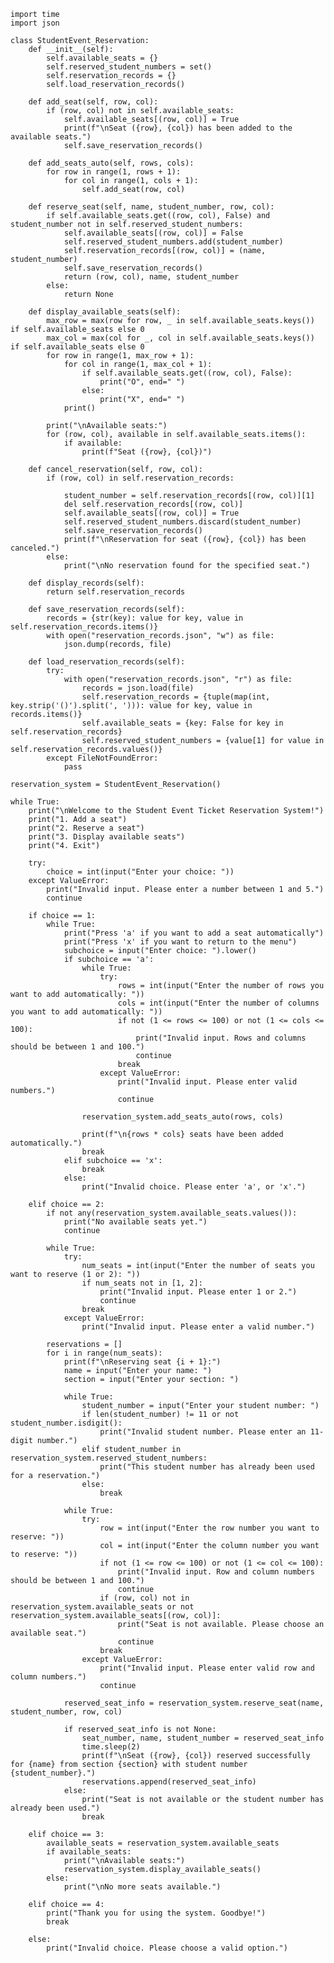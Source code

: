     import time
    import json
    
    class StudentEvent_Reservation:
        def __init__(self):
            self.available_seats = {}
            self.reserved_student_numbers = set()
            self.reservation_records = {}
            self.load_reservation_records()
    
        def add_seat(self, row, col):
            if (row, col) not in self.available_seats:
                self.available_seats[(row, col)] = True
                print(f"\nSeat ({row}, {col}) has been added to the available seats.")
                self.save_reservation_records()
    
        def add_seats_auto(self, rows, cols):
            for row in range(1, rows + 1):
                for col in range(1, cols + 1):
                    self.add_seat(row, col)
    
        def reserve_seat(self, name, student_number, row, col):
            if self.available_seats.get((row, col), False) and student_number not in self.reserved_student_numbers:
                self.available_seats[(row, col)] = False
                self.reserved_student_numbers.add(student_number)
                self.reservation_records[(row, col)] = (name, student_number)
                self.save_reservation_records()
                return (row, col), name, student_number
            else:
                return None
    
        def display_available_seats(self):
            max_row = max(row for row, _ in self.available_seats.keys()) if self.available_seats else 0
            max_col = max(col for _, col in self.available_seats.keys()) if self.available_seats else 0
            for row in range(1, max_row + 1):
                for col in range(1, max_col + 1):
                    if self.available_seats.get((row, col), False):
                        print("O", end=" ")
                    else:
                        print("X", end=" ")
                print()
    
            print("\nAvailable seats:")
            for (row, col), available in self.available_seats.items():
                if available:
                    print(f"Seat ({row}, {col})")
                    
        def cancel_reservation(self, row, col):
            if (row, col) in self.reservation_records:
                
                student_number = self.reservation_records[(row, col)][1]
                del self.reservation_records[(row, col)]
                self.available_seats[(row, col)] = True
                self.reserved_student_numbers.discard(student_number)
                self.save_reservation_records()
                print(f"\nReservation for seat ({row}, {col}) has been canceled.")
            else:
                print("\nNo reservation found for the specified seat.")
    
        def display_records(self):
            return self.reservation_records
    
        def save_reservation_records(self):
            records = {str(key): value for key, value in self.reservation_records.items()}
            with open("reservation_records.json", "w") as file:
                json.dump(records, file)
    
        def load_reservation_records(self):
            try:
                with open("reservation_records.json", "r") as file:
                    records = json.load(file)
                    self.reservation_records = {tuple(map(int, key.strip('()').split(', '))): value for key, value in records.items()}
                    self.available_seats = {key: False for key in self.reservation_records}
                    self.reserved_student_numbers = {value[1] for value in self.reservation_records.values()}
            except FileNotFoundError:
                pass
    
    reservation_system = StudentEvent_Reservation()
    
    while True:
        print("\nWelcome to the Student Event Ticket Reservation System!")
        print("1. Add a seat")
        print("2. Reserve a seat")
        print("3. Display available seats")
        print("4. Exit")
    
        try:
            choice = int(input("Enter your choice: "))
        except ValueError:
            print("Invalid input. Please enter a number between 1 and 5.")
            continue
    
        if choice == 1:
            while True:
                print("Press 'a' if you want to add a seat automatically")
                print("Press 'x' if you want to return to the menu")
                subchoice = input("Enter choice: ").lower()
                if subchoice == 'a':
                    while True:
                        try:
                            rows = int(input("Enter the number of rows you want to add automatically: "))
                            cols = int(input("Enter the number of columns you want to add automatically: "))
                            if not (1 <= rows <= 100) or not (1 <= cols <= 100):
                                print("Invalid input. Rows and columns should be between 1 and 100.")
                                continue
                            break
                        except ValueError:
                            print("Invalid input. Please enter valid numbers.")
                            continue
    
                    reservation_system.add_seats_auto(rows, cols)
    
                    print(f"\n{rows * cols} seats have been added automatically.")
                    break
                elif subchoice == 'x':
                    break
                else:
                    print("Invalid choice. Please enter 'a', or 'x'.")
    
        elif choice == 2:
            if not any(reservation_system.available_seats.values()):
                print("No available seats yet.")
                continue
    
            while True:
                try:
                    num_seats = int(input("Enter the number of seats you want to reserve (1 or 2): "))
                    if num_seats not in [1, 2]:
                        print("Invalid input. Please enter 1 or 2.")
                        continue
                    break
                except ValueError:
                    print("Invalid input. Please enter a valid number.")
    
            reservations = []
            for i in range(num_seats):
                print(f"\nReserving seat {i + 1}:")
                name = input("Enter your name: ")
                section = input("Enter your section: ")
    
                while True:
                    student_number = input("Enter your student number: ")
                    if len(student_number) != 11 or not student_number.isdigit():
                        print("Invalid student number. Please enter an 11-digit number.")
                    elif student_number in reservation_system.reserved_student_numbers:
                        print("This student number has already been used for a reservation.")
                    else:
                        break
    
                while True:
                    try:
                        row = int(input("Enter the row number you want to reserve: "))
                        col = int(input("Enter the column number you want to reserve: "))
                        if not (1 <= row <= 100) or not (1 <= col <= 100):
                            print("Invalid input. Row and column numbers should be between 1 and 100.")
                            continue
                        if (row, col) not in reservation_system.available_seats or not reservation_system.available_seats[(row, col)]:
                            print("Seat is not available. Please choose an available seat.")
                            continue
                        break
                    except ValueError:
                        print("Invalid input. Please enter valid row and column numbers.")
                        continue
    
                reserved_seat_info = reservation_system.reserve_seat(name, student_number, row, col)
    
                if reserved_seat_info is not None:
                    seat_number, name, student_number = reserved_seat_info
                    time.sleep(2)
                    print(f"\nSeat ({row}, {col}) reserved successfully for {name} from section {section} with student number {student_number}.")
                    reservations.append(reserved_seat_info)
                else:
                    print("Seat is not available or the student number has already been used.")
                    break
    
        elif choice == 3:
            available_seats = reservation_system.available_seats
            if available_seats:
                print("\nAvailable seats:")
                reservation_system.display_available_seats()
            else:
                print("\nNo more seats available.")
    
        elif choice == 4:
            print("Thank you for using the system. Goodbye!")
            break
    
        else:
            print("Invalid choice. Please choose a valid option.")
